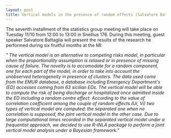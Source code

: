 ```yaml
---
layout: post
title: Vertical models in the presence of random effects (Salvatore Battaglia). 
---
```


The seventh installment of the statistics group meeting will take place on Tuesday 11/10 from 12:00 to 13:00 in Snellius 176. 
During this meeting, guest speaker Salvatore Battaglia will present the results of the research he performed during six fruitful months at the MI:

<em>
" The vertical model is an alternative to competing risks model, in particular when the proportionality
assumption is relaxed or in presence of missing cause of failure. The novelty is to accomodate for a random
component, one for each part of the model, in order to take into account the unobserved heterogeneity
in presence of clusters. The data used come from the EMUR database, a database including Emergency
Department's (ED) accesses coming from 63 sicilian EDs. The vertical model will be able to compute the risk
of being discharge or hospitalized once admitted inside the ED including a random centre effect. 
According to the value of correlation coefficient among the couple of random effects (Ui, Vi) two types of 
vertical model are computed: the separated one when no correlation is supposed, the joint vertical model in 
the other case. Due to large computational times recorded in the separated vertical model under a frequentist
approach, we decided to use R-INLA package to perform a joint vertical model analysis under a 
Bayesian framework."
</em>
